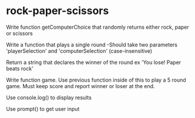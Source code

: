 # rock-paper-scissors

Write function getComputerChoice that randomly returns either rock, paper or scissors

Write a function that plays a single round
-Should take two parameters 'playerSelection' and 'computerSelection' (case-insensitive)

Return a string that declares the winner of the round ex 'You lose! Paper beats rock'

Write function game. Use previous function inside of this to play a 5 round game. Must keep score and report winner or loser at the end.

Use console.log() to display results

Use prompt() to get user input
